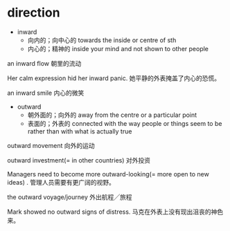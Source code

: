 # direction

- inward
  - 向内的；向中心的 towards the inside or centre of sth
  - 内心的；精神的 inside your mind and not shown to other people

an inward flow
朝里的流动

Her calm expression hid her inward panic.
她平静的外表掩盖了内心的恐慌。

an inward smile
内心的微笑

- outward
  - 朝外面的；向外的 away from the centre or a particular point
  - 表面的；外表的 connected with the way people or things seem to be rather than with what is actually true

outward movement
向外的运动

outward investment(= in other countries)
对外投资

Managers need to become more outward-looking(= more open to new ideas) .
管理人员需要有更广阔的视野。

the outward voyage/journey
外出航程╱旅程

Mark showed no outward signs of distress.
马克在外表上没有现出沮丧的神色来。




